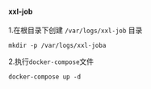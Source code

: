 #### xxl-job

1.在根目录下创建 `/var/logs/xxl-job` 目录

```
mkdir -p /var/logs/xxl-joba
```

2.执行`docker-compose`文件

```
docker-compose up -d
```